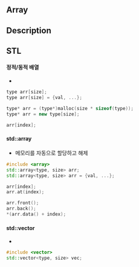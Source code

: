 ## Array

## Description

## STL
#### 정적/동적 배열
- 
```cpp
type arr[size];
type arr[size] = {val, ...};

type* arr = (type*)malloc(size * sizeof(type));
type* arr = new type[size];

arr[index];
```

#### std::array
- 메모리를 자동으로 할당하고 해제
```cpp
#include <array>
std::array<type, size> arr;
std::array<type, size> arr = {val, ...};

arr[index];
arr.at(index);

arr.front();
arr.back();
*(arr.data() + index);
```

#### std::vector
- 
```cpp
#include <vector>
std::vector<type, size> vec;

```